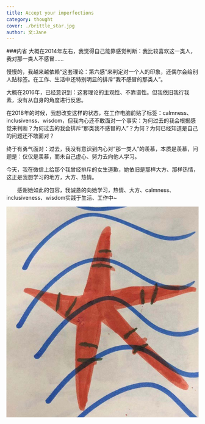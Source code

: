 ```yaml
---
title: Accept your imperfections
category: thought
cover: ./brittle_star.jpg
author: 文:Jane
---
```


###内省
大概在2014年左右，我觉得自己能靠感觉判断：我比较喜欢这一类人，我对那一类人不感冒……

慢慢的，我越来越依赖“这套理论：第六感”来判定对一个人的印象，还偶尔会给别人贴标签。在工作、生活中还特别明显的排斥“我不感冒的那类人”。

大概在2016年，已经意识到：这套理论的主观性、不靠谱性。但我依旧我行我素，没有从自身的角度进行反思。

在2018年的时候，我想改变这样的状态，在工作电脑前贴了标签：calmness、inclusivenss、wisdom，但我内心还不敢面对一个事实：为何过去的我会根据感觉来判断？为何过去的我会排斥“那类我不感冒的人”？为何？为何已经知道是自己的问题还不敢面对？


终于有勇气面对：过去，我没有意识到内心对“那一类人”的羡慕，本质是羡慕，问题是：仅仅是羡慕，而未自己虚心、努力去向他人学习。

今天，我在微信上给那个我曾经排斥的女生道歉，她依旧是那样大方、那样热情，这正是我想学习的地方，大方、热情。


&emsp;&emsp;感谢她如此的包容，我诚恳的向她学习，热情、大方、calmness、inclusiveness、wisdom实践于生活、工作中~


![感谢贝贝提供插画"蛇尾海星"](./brittle_star.jpg)
